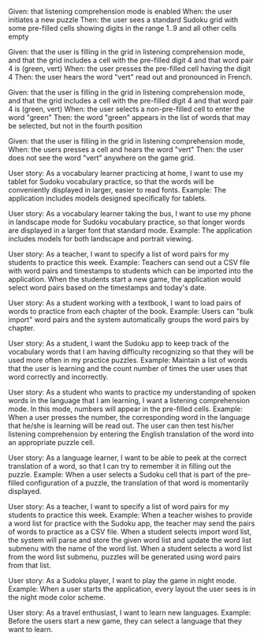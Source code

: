 Given: that listening comprehension mode is enabled
When: the user initiates a new puzzle
Then: the user sees a standard Sudoku grid with some pre-filled cells showing digits in the range 1..9 and all other cells empty

Given: that the user is filling in the grid in listening comprehension mode,
and that the grid includes a cell with the pre-filled digit 4
and that word pair 4 is (green, vert)
When: the user presses the pre-filled cell having the digit 4
Then: the user hears the word "vert" read out and pronounced in French.

Given: that the user is filling in the grid in listening comprehension mode,
and that the grid includes a cell with the pre-filled digit 4
and that word pair 4 is (green, vert)
When: the user selects a non-pre-filled cell to enter the word "green"
Then: the word "green" appears in the list of words that may be selected, but not in the fourth position

Given: that the user is filling in the grid in listening comprehension mode,
When: the users presses a cell and hears the word "vert"
Then: the user does not see the word "vert" anywhere on the game grid.

User story: As a vocabulary learner practicing at home, I want to use my tablet for Sudoku vocabulary practice, so that the words will be conveniently displayed in larger, easier to read fonts.
Example: The application includes models designed specifically for tablets.

User story: As a vocabulary learner taking the bus, I want to use my phone in landscape mode for Sudoku vocabulary practice, so that longer words are displayed in a larger font that standard mode.
Example: The application includes models for both landscape and portrait viewing.

User story: As a teacher, I want to specify a list of word pairs for my students to practice this week.
Example: Teachers can send out a CSV file with word pairs and timestamps to students which can be imported into the application. When the students start a new game, the application would select word pairs based on the timestamps and today's date.

User story: As a student working with a textbook, I want to load pairs of words to practice from each chapter of the book.
Example: Users can "bulk import" word pairs and the system automatically groups the word pairs by chapter.

User story: As a student, I want the Sudoku app to keep track of the vocabulary words that I am having difficulty recognizing so that they will be used more often in my practice puzzles.
Example: Maintain a list of words that the user is learning and the count number of times the user uses that word correctly and incorrectly.

User story: As a student who wants to practice my understanding of spoken words in the language that I am learning, I want a listening comprehension mode. In this mode, numbers will appear in the pre-filled cells.
Example: When a user presses the number, the corresponding word in the language that he/she is learning will be read out. The user can then test his/her listening comprehension by entering the English translation of the word into an appropriate puzzle cell.

User story: As a language learner, I want to be able to peek at the correct translation of a word, so that I can try to remember it in filling out the puzzle.
Example: When a user selects a Sudoku cell that is part of the pre-filled configuration of a puzzle, the translation of that word is momentarily displayed.

User story: As a teacher, I want to specify a list of word pairs for my students to practice this week.
Example: When a teacher wishes to provide a word list for practice with the Sudoku app, the teacher may send the pairs of words to practice as a CSV file. When a student selects import word list, the system will parse and store the given word list and update the word list submenu with the name of the word list. When a student selects a word list from the word list submenu, puzzles will be generated using word pairs from that list.

User story: As a Sudoku player, I want to play the game in night mode.
Example: When a user starts the application, every layout the user sees is in the night mode color scheme.

User story: As a travel enthusiast, I want to learn new languages.
Example: Before the users start a new game, they can select a language that they want to learn.
